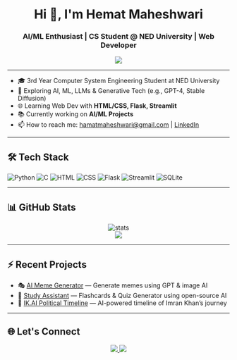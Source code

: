<h1 align="center">Hi 👋, I'm Hemat Maheshwari</h1>
<h3 align="center">AI/ML Enthusiast | CS Student @ NED University | Web Developer</h3>

<p align="center">
  <img src="https://readme-typing-svg.herokuapp.com?color=F779A1&size=24&center=true&vCenter=true&lines=Passionate+about+AI+%26+ML;Building+cool+Web+Projects;Learning+every+single+day!" />
</p>

---

- 🎓 3rd Year Computer System Engineering Student at NED University  
- 🤖 Exploring AI, ML, LLMs & Generative Tech (e.g., GPT-4, Stable Diffusion)  
- 🌐 Learning Web Dev with **HTML/CSS, Flask, Streamlit**  
- 📚 Currently working on **AI/ML Projects**  
- 📫 How to reach me: hamatmaheshwari@gmail.com | [LinkedIn](http://linkedin.com/in/hemat-maheshwari)

---

## 🛠️ Tech Stack

![Python](https://img.shields.io/badge/Python-3776AB?style=for-the-badge&logo=python&logoColor=white)
![C](https://img.shields.io/badge/C-00599C?style=for-the-badge&logo=c&logoColor=white)
![HTML](https://img.shields.io/badge/HTML5-E34F26?style=for-the-badge&logo=html5&logoColor=white)
![CSS](https://img.shields.io/badge/CSS3-1572B6?style=for-the-badge&logo=css3&logoColor=white)
![Flask](https://img.shields.io/badge/Flask-black?style=for-the-badge&logo=flask&logoColor=white)
![Streamlit](https://img.shields.io/badge/Streamlit-FF4B4B?style=for-the-badge&logo=streamlit&logoColor=white)
![SQLite](https://img.shields.io/badge/SQLite-07405E?style=for-the-badge&logo=sqlite&logoColor=white)

---

## 📊 GitHub Stats

<p align="center">
  <img src="https://github-readme-stats.vercel.app/api?username=Hemat-Maheshwari&show_icons=true&theme=tokyonight" alt="stats" />
  <br />
  <img src="https://github-readme-streak-stats.herokuapp.com?user=Hemat-Maheshwari&theme=tokyonight&hide_border=true" />
</p>

---

## ⚡ Recent Projects

- 🎭 [AI Meme Generator](https://github.com/your-github-username/ai-meme-generator) — Generate memes using GPT & image AI  
- 🧠 [Study Assistant](https://github.com/your-github-username/study-assistant) — Flashcards & Quiz Generator using open-source AI  
- 🧭 [IK.AI Political Timeline](https://github.com/your-github-username/IK.AI-timeline) — AI-powered timeline of Imran Khan’s journey

---

## 🌐 Let's Connect

<p align="center">
  <a href="[https://linkedin.com/in/your-link](http://linkedin.com/in/hemat-maheshwari)" target="_blank">
    <img src="https://img.shields.io/badge/LinkedIn-0A66C2?style=for-the-badge&logo=linkedin&logoColor=white"/>
  </a>
  <a href="hamatmaheshwari@gmail.com">
    <img src="https://img.shields.io/badge/Gmail-D14836?style=for-the-badge&logo=gmail&logoColor=white"/>
  </a>
</p>
